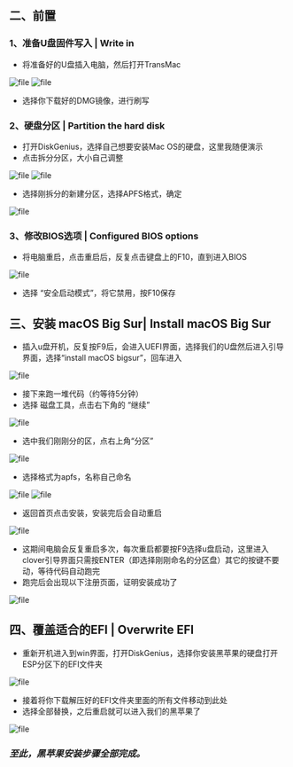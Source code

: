 ## 二、前置
### 1、准备U盘固件写入 | Write in
- 将准备好的U盘插入电脑，然后打开TransMac

![file](http://howard115.synology.me:520/wp-content/uploads/2021/10/image-1633671474274.png)
![file](http://howard115.synology.me:520/wp-content/uploads/2021/10/image-1633671488864.png)
- 选择你下载好的DMG镜像，进行刷写

### 2、硬盘分区 | Partition the hard disk
- 打开DiskGenius，选择自己想要安装Mac OS的硬盘，这里我随便演示
- 点击拆分分区，大小自己调整

![file](http://howard115.synology.me:520/wp-content/uploads/2021/10/image-1633671657649.png)
![file](http://howard115.synology.me:520/wp-content/uploads/2021/10/image-1633671667834.png)
- 选择刚拆分的新建分区，选择APFS格式，确定

![file](http://howard115.synology.me:520/wp-content/uploads/2021/10/image-1633671824586.png)

### 3、修改BIOS选项 | Configured BIOS options
- 将电脑重启，点击重启后，反复点击键盘上的F10，直到进入BIOS

![file](http://howard115.synology.me:520/wp-content/uploads/2021/10/image-1633671935308.png)
- 选择 “安全启动模式”，将它禁用，按F10保存

## 三、安装 macOS Big Sur| Install macOS Big Sur
- 插入u盘开机，反复按F9后，会进入UEFI界面，选择我们的U盘然后进入引导界面，选择“install macOS bigsur”，回车进入

![file](http://howard115.synology.me:520/wp-content/uploads/2021/10/image-1633672144892.png)
- 接下来跑一堆代码（约等待5分钟）
- 选择 磁盘工具，点击右下角的 “继续”

![file](http://howard115.synology.me:520/wp-content/uploads/2021/10/image-1633672203116.png)
- 选中我们刚刚分的区，点右上角“分区”

![file](http://howard115.synology.me:520/wp-content/uploads/2021/10/image-1633672218893.png)
- 选择格式为apfs，名称自己命名

![file](http://howard115.synology.me:520/wp-content/uploads/2021/10/image-1633672264588.png)
![file](http://howard115.synology.me:520/wp-content/uploads/2021/10/image-1633672293638.png)
- 返回首页点击安装，安装完后会自动重启

![file](http://howard115.synology.me:520/wp-content/uploads/2021/10/image-1633672364152.png)
- 这期间电脑会反复重启多次，每次重启都要按F9选择u盘启动，这里进入clover引导界面只需按ENTER（即选择刚刚命名的分区盘）其它的按键不要动，等待代码自动跑完
- 跑完后会出现以下注册页面，证明安装成功了

![file](http://howard115.synology.me:520/wp-content/uploads/2021/10/image-1633672481775.png)

## 四、覆盖适合的EFI | Overwrite EFI
- 重新开机进入到win界面，打开DiskGenius，选择你安装黑苹果的硬盘打开ESP分区下的EFI文件夹

![file](http://howard115.synology.me:520/wp-content/uploads/2021/10/image-1633672626713.png)
- 接着将你下载解压好的EFI文件夹里面的所有文件移动到此处
- 选择全部替换，之后重启就可以进入我们的黑苹果了

![file](http://howard115.synology.me:520/wp-content/uploads/2021/10/image-1633672639575.png)

### *至此，黑苹果安装步骤全部完成。*